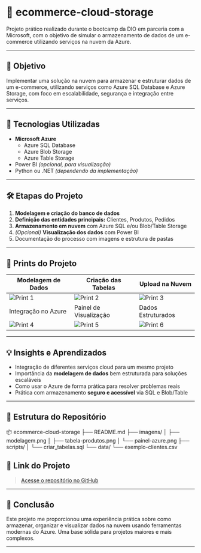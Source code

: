 # 🛒 ecommerce-cloud-storage

Projeto prático realizado durante o bootcamp da DIO em parceria com a Microsoft, com o objetivo de simular o armazenamento de dados de um e-commerce utilizando serviços na nuvem da Azure.

---

## 📌 Objetivo

Implementar uma solução na nuvem para armazenar e estruturar dados de um e-commerce, utilizando serviços como Azure SQL Database e Azure Storage, com foco em escalabilidade, segurança e integração entre serviços.

---

## 🚀 Tecnologias Utilizadas

- **Microsoft Azure**
  - Azure SQL Database
  - Azure Blob Storage
  - Azure Table Storage
- Power BI *(opcional, para visualização)*
- Python ou .NET *(dependendo da implementação)*

---

## 🛠️ Etapas do Projeto

1. **Modelagem e criação do banco de dados**
2. **Definição das entidades principais:** Clientes, Produtos, Pedidos
3. **Armazenamento em nuvem** com Azure SQL e/ou Blob/Table Storage
4. *(Opcional)* **Visualização dos dados** com Power BI
5. Documentação do processo com imagens e estrutura de pastas

---

## 📸 Prints do Projeto

| Modelagem de Dados | Criação das Tabelas | Upload na Nuvem |
|--------------------|---------------------|------------------|
| ![Print 1](https://github.com/user-attachments/assets/d1f7dc74-33c5-466a-8e5d-5a2bb60a8b12) | ![Print 2](https://github.com/user-attachments/assets/8d7e961c-f1c3-4089-8f89-657b174f938e) | ![Print 3](https://github.com/user-attachments/assets/f82f0972-66c3-40f0-b3f1-91e159c2ea13) |
| Integração no Azure | Painel de Visualização | Dados Estruturados |
| ![Print 4](https://github.com/user-attachments/assets/8f9e2c75-ef5f-4973-a3e6-b198d2eace79) | ![Print 5](https://github.com/user-attachments/assets/cebd7854-77e1-471b-900e-23d9871096b5) | ![Print 6](https://github.com/user-attachments/assets/c8873368-7b9c-4062-a47b-0c4d64177a2d) |

---

## 💡 Insights e Aprendizados

- Integração de diferentes serviços cloud para um mesmo projeto
- Importância da **modelagem de dados** bem estruturada para soluções escaláveis
- Como usar o Azure de forma prática para resolver problemas reais
- Prática com armazenamento **seguro e acessível** via SQL e Blob/Table

---

## 📁 Estrutura do Repositório

📦 ecommerce-cloud-storage
├── README.md
├── imagens/
│ ├── modelagem.png
│ ├── tabela-produtos.png
│ └── painel-azure.png
├── scripts/
│ └── criar_tabelas.sql
└── data/
└── exemplo-clientes.csv

## 🔗 Link do Projeto

> [Acesse o repositório no GitHub](https://github.com/kalli61/ecommerce-cloud-storage)

---

## 🧠 Conclusão

Este projeto me proporcionou uma experiência prática sobre como armazenar, organizar e visualizar dados na nuvem usando ferramentas modernas do Azure. Uma base sólida para projetos maiores e mais complexos.

---
